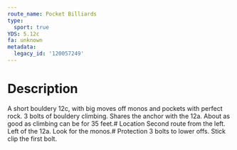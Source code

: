 ```yaml
---
route_name: Pocket Billiards
type:
  sport: true
YDS: 5.12c
fa: unknown
metadata:
  legacy_id: '120057249'
---
```

# Description
A short bouldery 12c, with big moves off monos and pockets with perfect rock. 3 bolts of bouldery climbing. Shares the anchor with the 12a. About as good as climbing can be for 35 feet.# Location
Second route from the left. Left of the 12a. Look for the monos.# Protection
3 bolts to lower offs. Stick clip the first bolt.